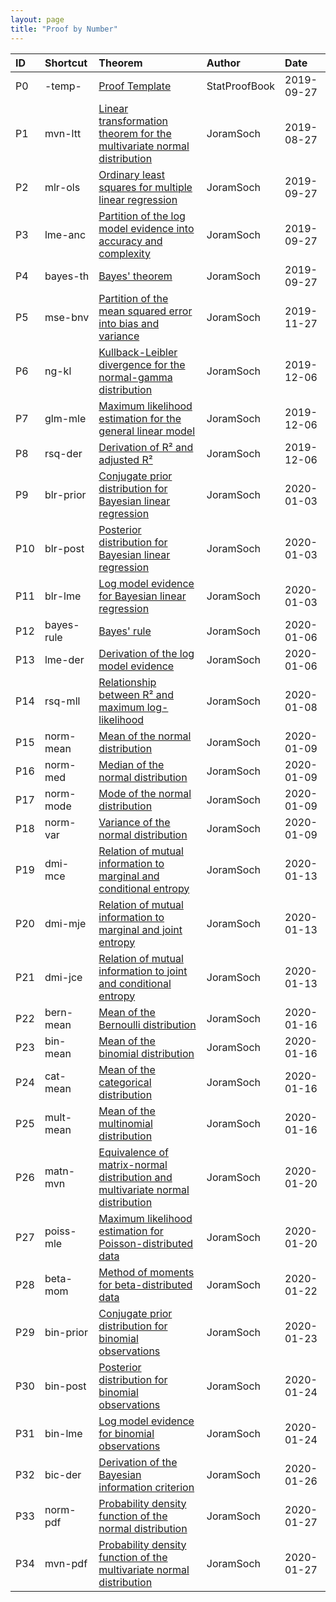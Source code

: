 ```yaml
---
layout: page
title: "Proof by Number"
---
```



| ID | Shortcut | Theorem | Author | Date |
|:-- |:-------- |:------- |:------ |:---- |
| P0 | -temp- | [Proof Template](/P/-temp-.html) | StatProofBook | 2019-09-27 |
| P1 | mvn-ltt | [Linear transformation theorem for the multivariate normal distribution](/P/mvn-ltt.html) | JoramSoch | 2019-08-27 |
| P2 | mlr-ols | [Ordinary least squares for multiple linear regression](/P/mlr-ols.html) | JoramSoch | 2019-09-27 |
| P3 | lme-anc | [Partition of the log model evidence into accuracy and complexity](/P/lme-anc.html) | JoramSoch | 2019-09-27 |
| P4 | bayes-th | [Bayes' theorem](/P/bayes-th.html) | JoramSoch | 2019-09-27 |
| P5 | mse-bnv | [Partition of the mean squared error into bias and variance](/P/mse-bnv.html) | JoramSoch | 2019-11-27 |
| P6 | ng-kl | [Kullback-Leibler divergence for the normal-gamma distribution](/P/ng-kl.html) | JoramSoch | 2019-12-06 |
| P7 | glm-mle | [Maximum likelihood estimation for the general linear model](/P/glm-mle.html) | JoramSoch | 2019-12-06 |
| P8 | rsq-der | [Derivation of R² and adjusted R²](/P/rsq-der.html) | JoramSoch | 2019-12-06 |
| P9 | blr-prior | [Conjugate prior distribution for Bayesian linear regression](/P/blr-prior.html) | JoramSoch | 2020-01-03 |
| P10 | blr-post | [Posterior distribution for Bayesian linear regression](/P/blr-post.html) | JoramSoch | 2020-01-03 |
| P11 | blr-lme | [Log model evidence for Bayesian linear regression](/P/blr-lme.html) | JoramSoch | 2020-01-03 |
| P12 | bayes-rule | [Bayes' rule](/P/bayes-rule.html) | JoramSoch | 2020-01-06 |
| P13 | lme-der | [Derivation of the log model evidence](/P/lme-der.html) | JoramSoch | 2020-01-06 |
| P14 | rsq-mll | [Relationship between R² and maximum log-likelihood](/P/rsq-mll.html) | JoramSoch | 2020-01-08 |
| P15 | norm-mean | [Mean of the normal distribution](/P/norm-mean.html) | JoramSoch | 2020-01-09 |
| P16 | norm-med | [Median of the normal distribution](/P/norm-med.html) | JoramSoch | 2020-01-09 |
| P17 | norm-mode | [Mode of the normal distribution](/P/norm-mode.html) | JoramSoch | 2020-01-09 |
| P18 | norm-var | [Variance of the normal distribution](/P/norm-var.html) | JoramSoch | 2020-01-09 |
| P19 | dmi-mce | [Relation of mutual information to marginal and conditional entropy](/P/dmi-mce.html) | JoramSoch | 2020-01-13 |
| P20 | dmi-mje | [Relation of mutual information to marginal and joint entropy](/P/dmi-mje.html) | JoramSoch | 2020-01-13 |
| P21 | dmi-jce | [Relation of mutual information to joint and conditional entropy](/P/dmi-jce.html) | JoramSoch | 2020-01-13 |
| P22 | bern-mean | [Mean of the Bernoulli distribution](/P/bern-mean.html) | JoramSoch | 2020-01-16 |
| P23 | bin-mean | [Mean of the binomial distribution](/P/bin-mean.html) | JoramSoch | 2020-01-16 |
| P24 | cat-mean | [Mean of the categorical distribution](/P/cat-mean.html) | JoramSoch | 2020-01-16 |
| P25 | mult-mean | [Mean of the multinomial distribution](/P/mult-mean.html) | JoramSoch | 2020-01-16 |
| P26 | matn-mvn | [Equivalence of matrix-normal distribution and multivariate normal distribution](/P/matn-mvn.html) | JoramSoch | 2020-01-20 |
| P27 | poiss-mle | [Maximum likelihood estimation for Poisson-distributed data](/P/poiss-mle.html) | JoramSoch | 2020-01-20 |
| P28 | beta-mom | [Method of moments for beta-distributed data](/P/beta-mom.html) | JoramSoch | 2020-01-22 |
| P29 | bin-prior | [Conjugate prior distribution for binomial observations](/P/bin-prior.html) | JoramSoch | 2020-01-23 |
| P30 | bin-post | [Posterior distribution for binomial observations](/P/bin-post.html) | JoramSoch | 2020-01-24 |
| P31 | bin-lme | [Log model evidence for binomial observations](/P/bin-lme.html) | JoramSoch | 2020-01-24 |
| P32 | bic-der | [Derivation of the Bayesian information criterion](/P/bic-der.html) | JoramSoch | 2020-01-26 |
| P33 | norm-pdf | [Probability density function of the normal distribution](/P/norm-pdf.html) | JoramSoch | 2020-01-27 |
| P34 | mvn-pdf | [Probability density function of the multivariate normal distribution](/P/mvn-pdf.html) | JoramSoch | 2020-01-27 |
